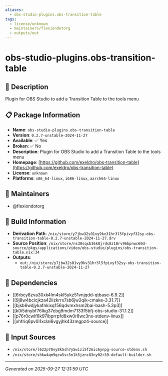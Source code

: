 ```yaml
---
aliases:
  - obs-studio-plugins.obs-transition-table
tags:
  - license/unknown
  - maintainers/flexiondotorg
  - outputs/out
---
```


# obs-studio-plugins.obs-transition-table

## 📝 Description

Plugin for OBS Studio to add a Transition Table to the tools menu

## 📋 Package Information

- **Name**: `obs-studio-plugins.obs-transition-table`
- **Version**: `0.2.7-unstable-2024-11-27`
- **Available**: ✅ Yes
- **Broken**: ✅ No
- **Description**: Plugin for OBS Studio to add a Transition Table to the tools menu
- **Homepage**: [https://github.com/exeldro/obs-transition-table](https://github.com/exeldro/obs-transition-table)
- **License**: `unknown`
- **Platforms**: `x86_64-linux`, `i686-linux`, `aarch64-linux`
## 👥 Maintainers

- @flexiondotorg


## 🔧 Build Information

- **Derivation Path**: `/nix/store/y7jbw32s01vy9kv31hr3l5fpivyf32sy-obs-transition-table-0.2.7-unstable-2024-11-27.drv`
- **Source Position**: `/nix/store/ns30sqxb36k8jrds8z18rv96bpnwc60d-source/pkgs/applications/video/obs-studio/plugins/obs-transition-table.nix:34`
- **Outputs**:
  - `out`:  `/nix/store/y7jbw32s01vy9kv31hr3l5fpivyf32sy-obs-transition-table-0.2.7-unstable-2024-11-27`

## 🔗 Dependencies

- [[6rbcy8zva30xk4lm4skl5ykz51vnjqdd-qtbase-6.9.2]]
- [[9j8w4bcicjkza42lizkrrx7sb6jw2qik-cmake-3.31.7]]
- [[bjsb6wdjykafnkixq156qdvmxhsm2bai-bash-5.3p3]]
- [[k0i5dnybf76lkg37cbg9mdm7133f5bfj-obs-studio-31.1.2]]
- [[p76r0cwlf6k97ibprrpfd8xw0r8wc3nx-stdenv-linux]]
- [[xhfriq6pv0i1xclal6vgyjhk43zmgpz4-source]]

## 📁 Input Sources

- `/nix/store/l622p70vy8k5sh7y5wizi5f2mic6ynpg-source-stdenv.sh`
- `/nix/store/shkw4qm9qcw5sc5n1k5jznc83ny02r39-default-builder.sh`

---
*Generated on 2025-09-27 12:31:59 UTC*
